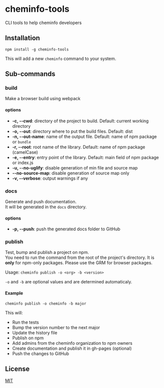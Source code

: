 # cheminfo-tools

CLI tools to help cheminfo developers

## Installation

```console
npm install -g cheminfo-tools
```

This will add a new `cheminfo` command to your system.

## Sub-commands

### build

Make a browser build using webpack

#### options

- **-c, --cwd**: directory of the project to build. Default: current working directory
- **-o, --out**: directory where to put the build files. Default: dist
- **-n, --out-name**: name of the output file. Default: name of npm package or `bundle`
- **-r, --root**: root name of the library. Default: name of npm package (camelCase)
- **-e, --entry**: entry point of the library. Default: main field of npm package or index.js
- **-u, --no-uglify**: disable generation of min file and source map
- **--no-source-map**: disable generation of source map only
- **-v, --verbose**: output warnings if any

### docs

Generate and push documentation.  
It will be generated in the `docs` directory.

#### options

- **-p, --push**: push the generated docs folder to GitHub

### publish

Test, bump and publish a project on npm.  
You need to run the command from the root of the project's directory.
It is **only** for npm-only packages. Please use the GRM for browser packages.

Usage: `cheminfo publish -o <org> -b <version>`

`-o` and `-b` are optional values and are determined automaticaly.

#### Example

`cheminfo publish -o cheminfo -b major`

This will:

- Run the tests
- Bump the version number to the next major
- Update the history file
- Publish on npm
- Add admins from the cheminfo organization to npm owners
- Create documentation and publish it in gh-pages (optional)
- Push the changes to GitHub

## License

[MIT](./LICENSE)

